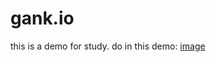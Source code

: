 # gank.io
this is a demo for study. 
do in this demo:
[image](https://github.com/blueskywang/gank.io/blob/master/first.gif?raw=true)
